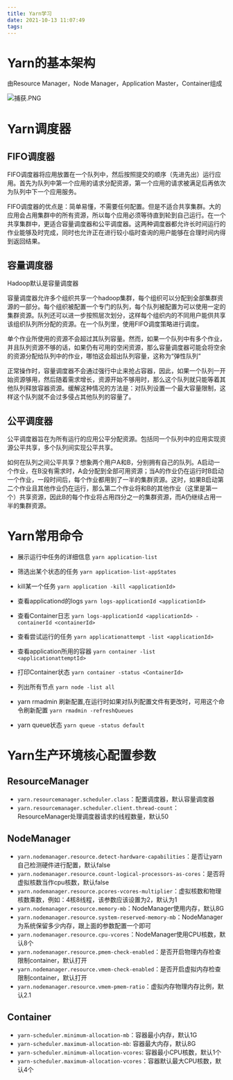 ```yaml
---
title: Yarn学习
date: 2021-10-13 11:07:49
tags:
---
```


<meta name="referrer" content="no-referrer" />

# Yarn的基本架构
由Resource Manager，Node Manager，Application Master，Container组成

![捕获.PNG](http://ww1.sinaimg.cn/large/006eDJDNly1gvdilz0e48j61h30r5at402.jpg)

# Yarn调度器

## FIFO调度器
FIFO调度器将应用放置在一个队列中，然后按照提交的顺序（先进先出）运行应用。首先为队列中第一个应用的请求分配资源，第一个应用的请求被满足后再依次为队列中下一个应用服务。

FIFO调度器的优点是：简单易懂，不需要任何配置。但是不适合共享集群。大的应用会占用集群中的所有资源，所以每个应用必须等待直到轮到自己运行。在一个共享集群中，更适合容量调度器和公平调度器。这两种调度器都允许长时间运行的作业能够及时完成，同时也允许正在进行较小临时查询的用户能够在合理时间内得到返回结果。

## 容量调度器
Hadoop默认是容量调度器

容量调度器允许多个组织共享一个hadoop集群，每个组织可以分配到全部集群资源的一部分。每个组织被配置一个专门的队列，每个队列被配置为可以使用一定的集群资源。队列还可以进一步按照层次划分，这样每个组织内的不同用户能供共享该组织队列所分配的资源。在一个队列里，使用FIFO调度策略进行调度。

单个作业所使用的资源不会超过其队列容量。然而，如果一个队列中有多个作业，并且队列资源不够的话，如果仍有可用的空闲资源，那么容量调度器可能会将空余的资源分配给队列中的作业，哪怕这会超出队列容量，这称为“弹性队列”

正常操作时，容量调度器不会通过强行中止来抢占容器，因此，如果一个队列一开始资源够用，然后随着需求增长，资源开始不够用时，那么这个队列就只能等着其他队列释放容器资源。缓解这种情况的方法是：对队列设置一个最大容量限制，这样这个队列就不会过多侵占其他队列的容量了。

## 公平调度器

公平调度器旨在为所有运行的应用公平分配资源。包括同一个队列中的应用实现资源公平共享，多个队列间实现公平共享。

如何在队列之间公平共享？想象两个用户A和B，分别拥有自己的队列。A启动一个作业，在B没有需求时，A会分配到全部可用资源；当A的作业仍在运行时B启动一个作业，一段时间后，每个作业都用到了一半的集群资源。这时，如果B启动第二个作业且其他作业仍在运行，那么第二个作业将和B的其他作业（这里是第一个）共享资源，因此B的每个作业将占用四分之一的集群资源，而A仍继续占用一半的集群资源。


# Yarn常用命令
* 展示运行中任务的详细信息
`yarn application-list`

* 筛选出某个状态的任务
`yarn application-list-appStates` 

* kill某一个任务
`yarn application -kill <applicationId>`

* 查看applicationd的logs
`yarn logs-applicationId <applicationId>`

* 查看Container日志
`yarn logs-applicationId <applicationId> -containerId <containerId>`

* 查看尝试运行的任务
`yarn applicationattempt -list <applicationId>`

* 查看application所用的容器
`yarn container -list <applicationattemptId>`

* 打印Container状态
`yarn container -status <ContainerId>`

* 列出所有节点
`yarn node -list all`

* yarn rmadmin 刷新配置,在运行时如果对队列配置文件有更改时，可用这个命令刷新配置
`yarn rmadmin -refreshQueues`

* yarn queue状态
`yarn queue -status default`

# Yarn生产环境核心配置参数

## ResourceManager

* `yarn.resourcemanager.scheduler.class`：配置调度器，默认容量调度器
* `yarn.resourcemanager.scheduler.client.thread-count`：ResourceManager处理调度器请求的线程数量，默认50

## NodeManager
* `yarn.nodemanager.resource.detect-hardware-capabilities`：是否让yarn自己检测硬件进行配置，默认false
* `yarn.nodemanager.resource.count-logical-processors-as-cores`：是否将虚拟核数当作cpu核数，默认false
* `yarn.nodemanager.resource.pcores-vcores-multiplier`：虚拟核数和物理核数乘数，例如：4核8线程，该参数应该设置为2，默认为1
* `yarn.nodemanager.resource.memory-mb`：NodeManager使用内存，默认8G
* `yarn.nodemanager.resource.system-reserved-memory-mb`：NodeManager为系统保留多少内存，跟上面的参数配置一个即可
* `yarn.nodemanager.resource.cpu-vcores`：NodeManager使用CPU核数，默认8个
* `yarn.nodemanager.resource.pmem-check-enabled`：是否开启物理内存检查限制container，默认打开
* `yarn.nodemanager.resource.vmem-check-enabled`：是否开启虚拟内存检查限制container，默认打开
* `yarn.nodemanager.resource.vmem-pmem-ratio`：虚拟内存物理内存比例，默认2.1

## Container

* `yarn-scheduler.minimum-allocation-mb`：容器最小内存，默认1G
* `yarn-scheduler.maximum-allocation-mb`: 容器最大内存，默认8G
* `yarn-scheduler.minimum-allocation-vcores`: 容器最小CPU核数，默认1个
* `yarn-scheduler.maximum-allocation-vcores`：容器默认最大CPU核数，默认4个


